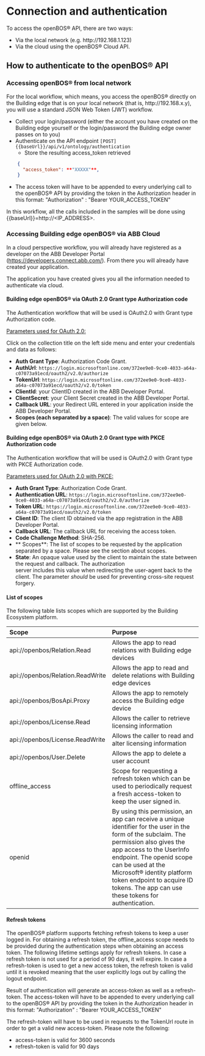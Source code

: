 # Connection and authentication

To access the openBOS&reg; API, there are two ways:
-	Via the local network (e.g. http\:\/\/192\.168\.1\.123) 
-	Via the cloud using the openBOS&reg; Cloud API.

## How to authenticate to the openBOS&reg; API

### Accessing openBOS&reg; from local network
For the local workflow, which means, you access the openBOS&reg; directly on the Building edge 
that is on your local network (that is, http\:\/\/192\.168\.x\.y), 
you will use a standard  JSON Web Token (JWT) workflow.
 - Collect your login/password (either the account you have created on the Building edge yourself or the login/password the Building edge owner passes on to you)
 - Authenticate on the API endpoint `[POST] {{baseUrl}}/api/v1/ontology/authentication`
   - Store the resulting access_token retrieved

```json
    {
      "access_token": **"XXXXX"**, 
    }
```
 - The access token will have to be appended to every underlying call to the openBOS&reg; API by providing the token in the Authorization header  in this format:
  "Authorization" : "Bearer YOUR_ACCESS_TOKEN"

In this workflow, all the calls included in the samples will be done using {{baseUrl}}=http://\<IP_ADDRESS\>.

### Accessing Building edge openBOS&reg; via ABB Cloud
In a cloud perspective workflow, you will already have registered as a developer on the ABB Developer Portal (<a href="https://developers.connect.abb.com/" target="_blank">https://developers.connect.abb.com/). From there you will already have created your application.

The application you have created gives you all the information needed to authenticate via cloud.

#### Building edge openBOS&reg; via OAuth 2.0 Grant type Authorization code

The Authentication workflow that will be used is OAuth2.0 with Grant type Authorization code.

<u>Parameters used for OAuth 2.0:</u>

Click on the collection title on the left side menu and enter your credentials and data as follows:
- **Auth Grant Type**: 	Authorization Code Grant.
- **AuthUrl**: `https://login.microsoftonline.com/372ee9e0-9ce0-4033-a64a-c07073a91ecd/oauth2/v2.0/authorize`
- **TokenUrl**: 	`https://login.microsoftonline.com/372ee9e0-9ce0-4033-a64a-c07073a91ecd/oauth2/v2.0/token`
- **ClientId**: 			your ClientID created in the ABB Developer Portal.
- **ClientSecret**: 		your Client Secret created in the ABB Developer Portal.
- **Callback URL**:     your Redirect URL entered in your application inside the ABB Developer Portal.
- **Scopes (each separated by a space)**:  The valid values for scope are given below.

#### Building edge openBOS&reg; via OAuth 2.0 Grant type with PKCE Authorization code

The Authentication workflow that will be used is OAuth2.0 with Grant type with PKCE Authorization code.

<u>Parameters used for OAuth 2.0 with PKCE:</u>

- **Auth Grant Type**: 	Authorization Code Grant.
- **Authentication URL**:	`https://login.microsoftonline.com/372ee9e0-9ce0-4033-a64a-c07073a91ecd/oauth2/v2.0/authorize`
- **Token URL**:	`https://login.microsoftonline.com/372ee9e0-9ce0-4033-a64a-c07073a91ecd/oauth2/v2.0/token`
- **Client ID**:	The client ID obtained via the app registration in the ABB Developer Portal.
- **Callback URL**:	The callback URL for receiving the access token.
- **Code Challenge Method**:	SHA-256.
- ** Scopes**:	The list of scopes to be requested by the application separated by a space. Please see the section about scopes.
- **State**:	An opaque value used by the client to maintain the state between the request and callback.  The authorization         
server includes this value when redirecting the user-agent back to the client.  The parameter _should_ be used for preventing 
cross-site request forgery.

#### List of scopes

The following table lists scopes which are supported by the Building Ecosystem platform.

| Scope| Purpose |
| :--| :------------------------------------------|
| api://openbos/Relation.Read | Allows the app to read relations with Building edge devices  |
| api://openbos/Relation.ReadWrite | Allows the app to read and delete relations with Building edge devices |
| api://openbos/BosApi.Proxy | Allows the app to remotely access the Building edge device |
| api://openbos/License.Read | Allows the caller to retrieve licensing information |
| api://openbos/License.ReadWrite | Allows the caller to read and alter licensing information |
| api://openbos/User.Delete | Allows the app to delete a user account |
| offline_access | Scope for requesting a refresh token which can be used to periodically request a fresh access-token to keep the user signed in. |
| openid | By using this permission, an app can receive a unique identifier for the user in the form of the subclaim. The permission also gives the app access to the UserInfo endpoint. The openid scope can be used at the Microsoft&reg; identity platform token endpoint to acquire ID tokens. The app can use these tokens for authentication. |

#### Refresh tokens

The openBOS&reg; platform supports fetching refresh tokens to keep a user logged in. For obtaining a refresh token, the offline_access scope needs 
to be provided during the authentication steps when obtaining an access token. 
The following lifetime settings apply for refresh tokens. In case a refresh token is not used for a period of 90 days, it will expire. 
In case a refresh-token is used to get a new access token, the refresh token is valid until it is revoked meaning that the user explicitly logs out by calling the logout endpoint.

Result of authentication will generate an access-token as well as a refresh-token.
The access-token will have to be appended to every underlying call to the openBOS&reg; API by providing the token in the Authorization header in this format:
  "Authorization" : "Bearer YOUR_ACCESS_TOKEN"

The refresh-token will have to be used in requests to the TokenUrl route in order to get a valid new access-token.
Please note the following:
 - access-token is valid for 3600 seconds
 - refresh-token is valid for 90 days
